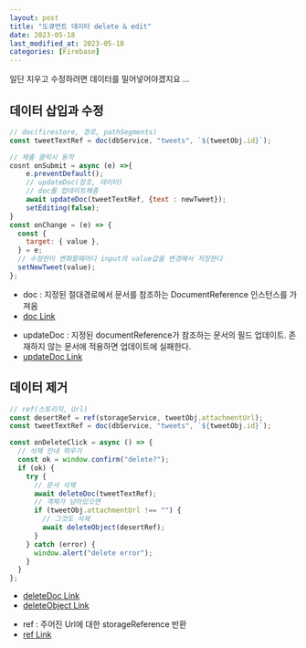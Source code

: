 ```yaml
---
layout: post
title: "도큐먼트 데이터 delete & edit"
date: 2023-05-18
last_modified_at: 2023-05-18
categories: [Firebase]
---
```


일단 지우고 수정하려면 데이터를 밀어넣어야겠지요 ...

## 데이터 삽입과 수정

```javascript
// doc(firestore, 경로, pathSegments)
const tweetTextRef = doc(dbService, "tweets", `${tweetObj.id}`);

// 제출 클릭시 동작
cosnt onSubmit = async (e) =>{
    e.preventDefault();
    // updateDoc(참조, 데이터)
    // doc를 업데이트해줌
    await updateDoc(tweetTextRef, {text : newTweet});
    setEditing(false);
}
const onChange = (e) => {
  const {
    target: { value },
  } = e;
  // 수정란이 변화할때마다 input의 value값을 변경해서 저장한다
  setNewTweet(value);
};
```

- doc : 지정된 절대경로에서 문서를 참조하는 DocumentReference 인스턴스를 가져옴
- [doc Link](https://firebase.google.com/docs/reference/js/firestore_)

* updateDoc : 지정된 documentReference가 참조하는 문서의 필드 업데이트. 존재하지 않는 문서에 적용하면 업데이트에 실패한다.
* [updateDoc Link](https://firebase.google.com/docs/reference/js/firestore_)

## 데이터 제거

```javascript
// ref(스토리지, Url)
const desertRef = ref(storageService, tweetObj.attachmentUrl);
const tweetTextRef = doc(dbService, "tweets", `${tweetObj.id}`);

const onDeleteClick = async () => {
  // 삭제 안내 띄우기
  const ok = window.confirm("delete?");
  if (ok) {
    try {
      // 문서 삭제
      await deleteDoc(tweetTextRef);
      // 객체가 남아있으면
      if (tweetObj.attachmentUrl !== "") {
        // 그것도 삭제
        await deleteObject(desertRef);
      }
    } catch (error) {
      window.alert("delete error");
    }
  }
};
```

- [deleteDoc Link](https://firebase.google.com/docs/reference/js/firestore_?hl=ko#deletedoc)
- [deleteObject Link](https://firebase.google.com/docs/reference/js/storage?hl=ko#deleteobject)

* ref : 주어진 Url에 대한 storageReference 반환
* [ref Link](https://firebase.google.com/docs/reference/js/storage)
